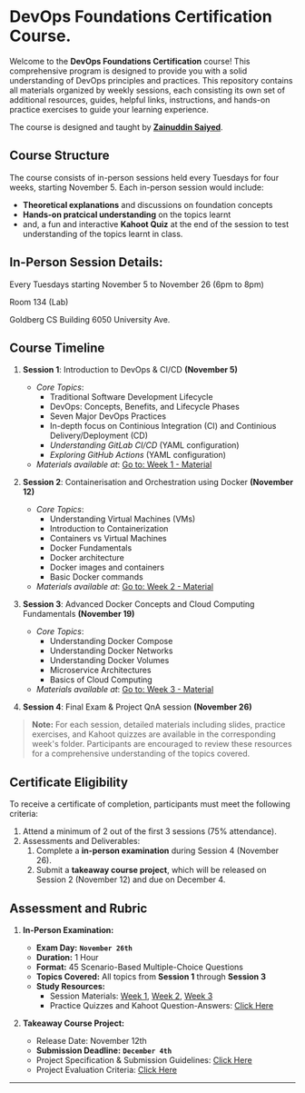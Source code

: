 # DevOps Foundations Certification Course.

Welcome to the **DevOps Foundations Certification** course! This comprehensive program is designed to provide you with a solid understanding of DevOps principles and practices. This repository contains all materials organized by weekly sessions, each consisting its own set of additional resources, guides, helpful links, instructions, and hands-on practice exercises to guide your learning experience.

The course is designed and taught by [**Zainuddin Saiyed**](https://linkedin.com/in/zain-saiyed).


## Course Structure
The course consists of in-person sessions held every Tuesdays for four weeks, starting November 5. Each in-person session would include:
- **Theoretical explanations** and discussions on foundation concepts
- **Hands-on pratcical understanding** on the topics learnt
- and, a fun and interactive **Kahoot Quiz** at the end of the session to test understanding of the topics learnt in class.

## In-Person Session Details:
Every Tuesdays starting November 5 to November 26
(6pm to 8pm)

Room 134 (Lab)

Goldberg CS Building 6050 University Ave.


## Course Timeline

1. **Session 1**: Introduction to DevOps & CI/CD **(November 5)**
    - _Core Topics_:
        - Traditional Software Development Lifecycle
        - DevOps: Concepts, Benefits, and Lifecycle Phases
        - Seven Major DevOps Practices
        - In-depth focus on Continious Integration (CI) and Continious Delivery/Deployment (CD)
        - _Understanding GitLab CI/CD_ (YAML configuration)
        - _Exploring GitHub Actions_ (YAML configuration)
    - _Materials available at_: [Go to: Week 1 - Material](https://github.com/shiftkey-labs/DevOps-Foundations-Course/tree/master/Week%201) 

2. **Session 2**: Containerisation and Orchestration using Docker **(November 12)**
    - _Core Topics_:
        - Understanding Virtual Machines (VMs)
        - Introduction to Containerization
        - Containers vs Virtual Machines
        - Docker Fundamentals
        - Docker architecture
        - Docker images and containers
        - Basic Docker commands 
    - _Materials available at_: [Go to: Week 2 - Material](https://github.com/shiftkey-labs/DevOps-Foundations-Course/tree/master/Week%202) 
  
3. **Session 3**: Advanced Docker Concepts and Cloud Computing Fundamentals **(November 19)**
    - _Core Topics_:
        - Understanding Docker Compose
        - Understanding Docker Networks
        - Understanding Docker Volumes
        - Microservice Architectures
        - Basics of Cloud Computing
    - _Materials available at_: [Go to: Week 3 - Material](https://github.com/shiftkey-labs/DevOps-Foundations-Course/tree/master/Week%203) 

4. **Session 4**: Final Exam & Project QnA session **(November 26)**

> **Note:** 
> For each session, detailed materials including slides, practice exercises, and Kahoot quizzes are available in the corresponding week's folder. Participants are encouraged to review these resources for a comprehensive understanding of the topics covered.


## Certificate Eligibility
To receive a certificate of completion, participants must meet the following criteria:
1. Attend a minimum of 2 out of the first 3 sessions (75% attendance).
2. Assessments and Deliverables:
    1. Complete a **in-person examination** during Session 4 (November 26).
    2. Submit a **takeaway course project**, which will be released on Session 2 (November 12) and due on December 4.


## Assessment and Rubric

1. **In-Person Examination:**
   - **Exam Day:** **`November 26th`**
   - **Duration:** 1 Hour
   - **Format:** 45 Scenario-Based Multiple-Choice Questions
   - **Topics Covered:** All topics from **Session 1** through **Session 3**
   - **Study Resources:** 
     - Session Materials: [Week 1](https://github.com/shiftkey-labs/DevOps-Foundations-Course/tree/master/Week%201), [Week 2](https://github.com/shiftkey-labs/DevOps-Foundations-Course/tree/master/Week%202), [Week 3](https://github.com/shiftkey-labs/DevOps-Foundations-Course/tree/master/Week%203)
     - Practice Quizzes and Kahoot Question-Answers: [Click Here](https://github.com/shiftkey-labs/DevOps-Foundations-Course/tree/master/Practice%20Quizes)

2. **Takeaway Course Project:**
   - Release Date: November 12th
   - **Submission Deadline:** **`December 4th`**
   - Project Specification & Submission Guidelines: [Click Here](https://github.com/shiftkey-labs/DevOps-Foundations-Course/tree/master/Project)
   - Project Evaluation Criteria: [Click Here](https://github.com/shiftkey-labs/DevOps-Foundations-Course/tree/master/Project#evaluation-criteria)


---
